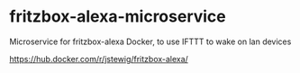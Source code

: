 # fritzbox-alexa-microservice
Microservice for fritzbox-alexa Docker, to use IFTTT to wake on lan devices

https://hub.docker.com/r/jstewig/fritzbox-alexa/
